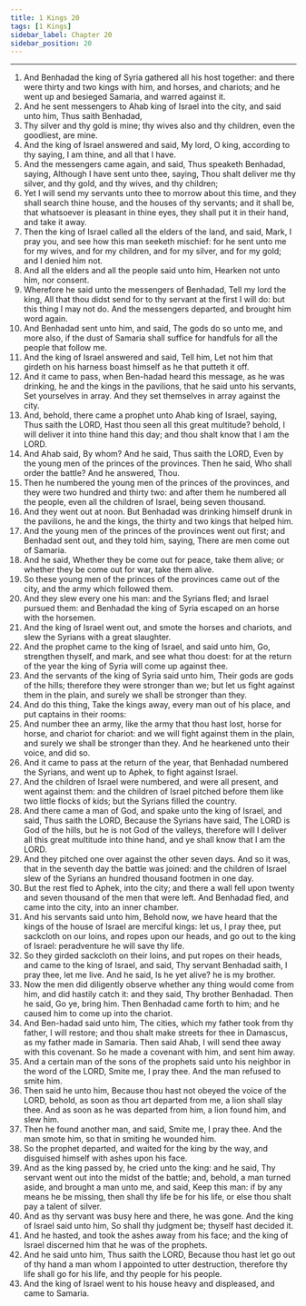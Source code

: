 ```yaml
---
title: 1 Kings 20
tags: [1 Kings]
sidebar_label: Chapter 20
sidebar_position: 20
---
```


---
1. And Benhadad the king of Syria gathered all his host together: and there were thirty and two kings with him, and horses, and chariots; and he went up and besieged Samaria, and warred against it.
2. And he sent messengers to Ahab king of Israel into the city, and said unto him, Thus saith Benhadad,
3. Thy silver and thy gold is mine; thy wives also and thy children, even the goodliest, are mine.
4. And the king of Israel answered and said, My lord, O king, according to thy saying, I am thine, and all that I have.
5. And the messengers came again, and said, Thus speaketh Benhadad, saying, Although I have sent unto thee, saying, Thou shalt deliver me thy silver, and thy gold, and thy wives, and thy children;
6. Yet I will send my servants unto thee to morrow about this time, and they shall search thine house, and the houses of thy servants; and it shall be, that whatsoever is pleasant in thine eyes, they shall put it in their hand, and take it away.
7. Then the king of Israel called all the elders of the land, and said, Mark, I pray you, and see how this man seeketh mischief: for he sent unto me for my wives, and for my children, and for my silver, and for my gold; and I denied him not.
8. And all the elders and all the people said unto him, Hearken not unto him, nor consent.
9. Wherefore he said unto the messengers of Benhadad, Tell my lord the king, All that thou didst send for to thy servant at the first I will do: but this thing I may not do. And the messengers departed, and brought him word again.
10. And Benhadad sent unto him, and said, The gods do so unto me, and more also, if the dust of Samaria shall suffice for handfuls for all the people that follow me.
11. And the king of Israel answered and said, Tell him, Let not him that girdeth on his harness boast himself as he that putteth it off.
12. And it came to pass, when Ben-hadad heard this message, as he was drinking, he and the kings in the pavilions, that he said unto his servants, Set yourselves in array. And they set themselves in array against the city.
13. And, behold, there came a prophet unto Ahab king of Israel, saying, Thus saith the LORD, Hast thou seen all this great multitude? behold, I will deliver it into thine hand this day; and thou shalt know that I am the LORD.
14. And Ahab said, By whom? And he said, Thus saith the LORD, Even by the young men of the princes of the provinces. Then he said, Who shall order the battle? And he answered, Thou.
15. Then he numbered the young men of the princes of the provinces, and they were two hundred and thirty two: and after them he numbered all the people, even all the children of Israel, being seven thousand.
16. And they went out at noon. But Benhadad was drinking himself drunk in the pavilions, he and the kings, the thirty and two kings that helped him.
17. And the young men of the princes of the provinces went out first; and Benhadad sent out, and they told him, saying, There are men come out of Samaria.
18. And he said, Whether they be come out for peace, take them alive; or whether they be come out for war, take them alive.
19. So these young men of the princes of the provinces came out of the city, and the army which followed them.
20. And they slew every one his man: and the Syrians fled; and Israel pursued them: and Benhadad the king of Syria escaped on an horse with the horsemen.
21. And the king of Israel went out, and smote the horses and chariots, and slew the Syrians with a great slaughter.
22. And the prophet came to the king of Israel, and said unto him, Go, strengthen thyself, and mark, and see what thou doest: for at the return of the year the king of Syria will come up against thee.
23. And the servants of the king of Syria said unto him, Their gods are gods of the hills; therefore they were stronger than we; but let us fight against them in the plain, and surely we shall be stronger than they.
24. And do this thing, Take the kings away, every man out of his place, and put captains in their rooms:
25. And number thee an army, like the army that thou hast lost, horse for horse, and chariot for chariot: and we will fight against them in the plain, and surely we shall be stronger than they. And he hearkened unto their voice, and did so.
26. And it came to pass at the return of the year, that Benhadad numbered the Syrians, and went up to Aphek, to fight against Israel.
27. And the children of Israel were numbered, and were all present, and went against them: and the children of Israel pitched before them like two little flocks of kids; but the Syrians filled the country.
28. And there came a man of God, and spake unto the king of Israel, and said, Thus saith the LORD, Because the Syrians have said, The LORD is God of the hills, but he is not God of the valleys, therefore will I deliver all this great multitude into thine hand, and ye shall know that I am the LORD.
29. And they pitched one over against the other seven days. And so it was, that in the seventh day the battle was joined: and the children of Israel slew of the Syrians an hundred thousand footmen in one day.
30. But the rest fled to Aphek, into the city; and there a wall fell upon twenty and seven thousand of the men that were left. And Benhadad fled, and came into the city, into an inner chamber.
31. And his servants said unto him, Behold now, we have heard that the kings of the house of Israel are merciful kings: let us, I pray thee, put sackcloth on our loins, and ropes upon our heads, and go out to the king of Israel: peradventure he will save thy life.
32. So they girded sackcloth on their loins, and put ropes on their heads, and came to the king of Israel, and said, Thy servant Benhadad saith, I pray thee, let me live. And he said, Is he yet alive? he is my brother.
33. Now the men did diligently observe whether any thing would come from him, and did hastily catch it: and they said, Thy brother Benhadad. Then he said, Go ye, bring him. Then Benhadad came forth to him; and he caused him to come up into the chariot.
34. And Ben-hadad said unto him, The cities, which my father took from thy father, I will restore; and thou shalt make streets for thee in Damascus, as my father made in Samaria. Then said Ahab, I will send thee away with this covenant. So he made a covenant with him, and sent him away.
35. And a certain man of the sons of the prophets said unto his neighbor in the word of the LORD, Smite me, I pray thee. And the man refused to smite him.
36. Then said he unto him, Because thou hast not obeyed the voice of the LORD, behold, as soon as thou art departed from me, a lion shall slay thee. And as soon as he was departed from him, a lion found him, and slew him.
37. Then he found another man, and said, Smite me, I pray thee. And the man smote him, so that in smiting he wounded him.
38. So the prophet departed, and waited for the king by the way, and disguised himself with ashes upon his face.
39. And as the king passed by, he cried unto the king: and he said, Thy servant went out into the midst of the battle; and, behold, a man turned aside, and brought a man unto me, and said, Keep this man: if by any means he be missing, then shall thy life be for his life, or else thou shalt pay a talent of silver.
40. And as thy servant was busy here and there, he was gone. And the king of Israel said unto him, So shall thy judgment be; thyself hast decided it.
41. And he hasted, and took the ashes away from his face; and the king of Israel discerned him that he was of the prophets.
42. And he said unto him, Thus saith the LORD, Because thou hast let go out of thy hand a man whom I appointed to utter destruction, therefore thy life shall go for his life, and thy people for his people.
43. And the king of Israel went to his house heavy and displeased, and came to Samaria.